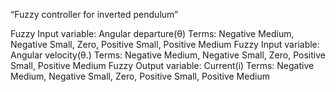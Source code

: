 “Fuzzy controller for inverted pendulum”

Fuzzy Input variable: Angular departure(θ)
Terms: Negative Medium, Negative Small, Zero, Positive Small, Positive Medium
Fuzzy Input variable: Angular velocity(θ.)
Terms: Negative Medium, Negative Small, Zero, Positive Small, Positive Medium
Fuzzy Output variable: Current(i)
Terms: Negative Medium, Negative Small, Zero, Positive Small, Positive Medium

